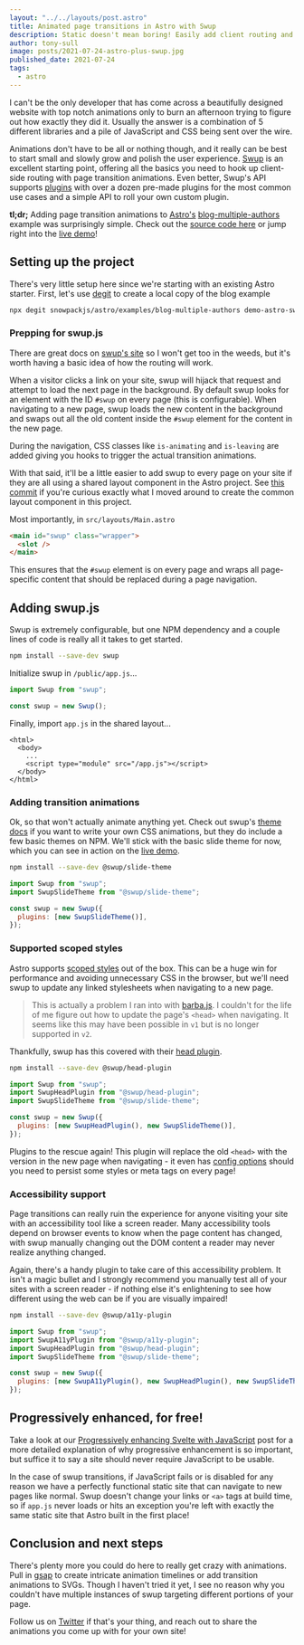 ```yaml
---
layout: "../../layouts/post.astro"
title: Animated page transitions in Astro with Swup
description: Static doesn't mean boring! Easily add client routing and page transition animations with swup.js
author: tony-sull
image: posts/2021-07-24-astro-plus-swup.jpg
published_date: 2021-07-24
tags:
  - astro
---
```


I can't be the only developer that has come across a beautifully designed website with top notch animations only to burn an afternoon trying to figure out how exactly they did it. Usually the answer is a combination of 5 different libraries and a pile of JavaScript and CSS being sent over the wire.

Animations don't have to be all or nothing though, and it really can be best to start small and slowly grow and polish the user experience. [Swup](https://swup.js.org) is an excellent starting point, offering all the basics you need to hook up client-side routing with page transition animations. Even better, Swup's API supports [plugins](https://swup.js.org/plugins) with over a dozen pre-made plugins for the most common use cases and a simple API to roll your own custom plugin.

**tl;dr;** Adding page transition animations to [Astro's](https://astro.build) [blog-multiple-authors](https://github.com/snowpackjs/astro/tree/main/examples/blog-multiple-authors) example was surprisingly simple. Check out the [source code here](https://github.com/Navillus-BV/demo-astro-swup) or jump right into the [live demo](https://demo-astro-swup.netlify.app/)!

## Setting up the project

There's very little setup here since we're starting with an existing Astro starter. First, let's use [degit](https://github.com/Rich-Harris/degit) to create a local copy of the blog example

```bash
npx degit snowpackjs/astro/examples/blog-multiple-authors demo-astro-swup
```

### Prepping for swup.js

There are great docs on [swup's site](https://swup.js.org/getting-started) so I won't get too in the weeds, but it's worth having a basic idea of how the routing will work.

When a visitor clicks a link on your site, swup will hijack that request and attempt to load the next page in the background. By default swup looks for an element with the ID `#swup` on every page (this is configurable). When navigating to a new page, swup loads the new content in the background and swaps out all the old content inside the `#swup` element for the content in the new page.

During the navigation, CSS classes like `is-animating` and `is-leaving` are added giving you hooks to trigger the actual transition animations.

With that said, it'll be a little easier to add swup to every page on your site if they are all using a shared layout component in the Astro project. See [this commit](https://github.com/Navillus-BV/demo-astro-swup/commit/792e8f996870166684f2299ac315ca7f82d72b39) if you're curious exactly what I moved around to create the common layout component in this project.

Most importantly, in `src/layouts/Main.astro`

```html
<main id="swup" class="wrapper">
  <slot />
</main>
```

This ensures that the `#swup` element is on every page and wraps all page-specific content that should be replaced during a page navigation.

## Adding swup.js

Swup is extremely configurable, but one NPM dependency and a couple lines of code is really all it takes to get started.

```bash
npm install --save-dev swup
```

Initialize swup in `/public/app.js`...

```js
import Swup from "swup";

const swup = new Swup();
```

Finally, import `app.js` in the shared layout...

```astro
<html>
  <body>
    ...
    <script type="module" src="/app.js"></script>
  </body>
</html>
```

### Adding transition animations

Ok, so that won't actually animate anything yet. Check out swup's [theme docs](https://swup.js.org/themes/create-theme) if you want to write your own CSS animations, but they do include a few basic themes on NPM. We'll stick with the basic slide theme for now, which you can see in action on the [live demo](https://demo-astro-swup.netlify.app/).

```bash
npm install --save-dev @swup/slide-theme
```

```js
import Swup from "swup";
import SwupSlideTheme from "@swup/slide-theme";

const swup = new Swup({
  plugins: [new SwupSlideTheme()],
});
```

### Supported scoped styles

Astro supports [scoped styles](https://docs.astro.build/guides/styling#scoped-styles) out of the box. This can be a huge win for performance and avoiding unnecessary CSS in the browser, but we'll need swup to update any linked stylesheets when navigating to a new page.

> This is actually a problem I ran into with [barba.js](https://barba.js.org/). I couldn't for the life of me figure out how to update the page's `<head>` when navigating. It seems like this may have been possible in `v1` but is no longer supported in `v2`.

Thankfully, swup has this covered with their [head plugin](https://swup.js.org/plugins/head-plugin).

```bash
npm install --save-dev @swup/head-plugin
```

```js
import Swup from "swup";
import SwupHeadPlugin from "@swup/head-plugin";
import SwupSlideTheme from "@swup/slide-theme";

const swup = new Swup({
  plugins: [new SwupHeadPlugin(), new SwupSlideTheme()],
});
```

Plugins to the rescue again! This plugin will replace the old `<head>` with the version in the new page when navigating - it even has [config options](https://swup.js.org/plugins/head-plugin#options) should you need to persist some styles or meta tags on every page!

### Accessibility support

Page transitions can really ruin the experience for anyone visiting your site with an accessibility tool like a screen reader. Many accessibility tools depend on browser events to know when the page content has changed, with swup manually changing out the DOM content a reader may never realize anything changed.

Again, there's a handy plugin to take care of this accessibility problem. It isn't a magic bullet and I strongly recommend you manually test all of your sites with a screen reader - if nothing else it's enlightening to see how different using the web can be if you are visually impaired!

```bash
npm install --save-dev @swup/a11y-plugin
```

```js
import Swup from "swup";
import SwupA11yPlugin from "@swup/a11y-plugin";
import SwupHeadPlugin from "@swup/head-plugin";
import SwupSlideTheme from "@swup/slide-theme";

const swup = new Swup({
  plugins: [new SwupA11yPlugin(), new SwupHeadPlugin(), new SwupSlideTheme()],
});
```

## Progressively enhanced, for free!

Take a look at our [Progressively enhancing Svelte with JavaScript](https://navillus.dev/blog/progressive-enhancement) post for a more detailed explanation of why progressive enhancement is so important, but suffice it to say a site should never require JavaScript to be usable.

In the case of swup transitions, if JavaScript fails or is disabled for any reason we have a perfectly functional static site that can navigate to new pages like normal. Swup doesn't change your links or `<a>` tags at build time, so if `app.js` never loads or hits an exception you're left with exactly the same static site that Astro built in the first place!

## Conclusion and next steps

There's plenty more you could do here to really get crazy with animations. Pull in [gsap](https://greensock.com/gsap/) to create intricate animation timelines or add transition animations to SVGs. Though I haven't tried it yet, I see no reason why you couldn't have multiple instances of swup targeting different portions of your page.

Follow us on [Twitter](https://twitter.com/navillus_dev) if that's your thing, and reach out to share the animations you come up with for your own site!
